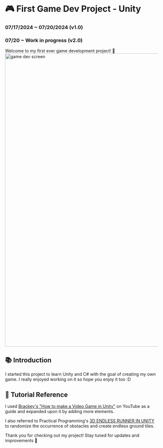# 🎮 First Game Dev Project - Unity
### 07/17/2024 ~ 07/20/2024 (v1.0)
### 07/20 ~ Work in progress (v2.0)

Welcome to my first ever game development project! 🚀
<img width="968" alt="game dev screen" src="https://github.com/user-attachments/assets/f4a5f251-a6f2-4bda-936e-ba19983bc7ed">

## 📚 Introduction
I started this project to learn Unity and C# with the goal of creating my own game. 
I really enjoyed working on it so hope you enjoy it too :D



## 🔗 Tutorial Reference
I used [Brackey's "How to make a Video Game in Unity"](https://www.youtube.com/watch?v=IlKaB1etrik) on YouTube as a guide and expanded upon it by adding more elements. 

I also referred to Practical Programming's [3D ENDLESS RUNNER IN UNITY](https://www.youtube.com/watch?v=XUVtQwKbZ-c) to randomize the occurrence of obstacles and create endless ground tiles.

Thank you for checking out my project! Stay tuned for updates and improvements 🐋
